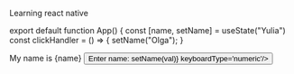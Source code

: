 Learning react native

export default function App() {
  const [name, setName] = useState("Yulia")
  const clickHandler = () => {
    setName("Olga");
  }

<View style={styles.container}>
      <Text>My name is {name}</Text>
      <View style={styles.test}>
        <Button title="update name"  onPress = {clickHandler}/>
      </View>
      <Text> Enter name:</Text>
      <TextInput 
          style={styles.input}
          placehodle= "Enter your name"
          onChangeText={(val) => setName(val)}
          keyboardType='numeric'/>
      <StatusBar style="auto" />
    </View>